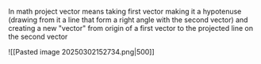 In math project vector means taking first vector making it a hypotenuse (drawing from it a line that form a right angle with the second vector) and creating a new "vector" from origin of a first vector to the projected line on the second vector

![[Pasted image 20250302152734.png|500]]